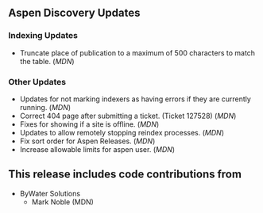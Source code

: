 ## Aspen Discovery Updates

### Indexing Updates
- Truncate place of publication to a maximum of 500 characters to match the table. (*MDN*)

### Other Updates
- Updates for not marking indexers as having errors if they are currently running. (*MDN*)
- Correct 404 page after submitting a ticket. (Ticket 127528) (*MDN*)
- Fixes for showing if a site is offline. (*MDN*)
- Updates to allow remotely stopping reindex processes. (*MDN*)
- Fix sort order for Aspen Releases. (*MDN*)
- Increase allowable limits for aspen user. (*MDN*)

## This release includes code contributions from
- ByWater Solutions
    - Mark Noble (MDN)
